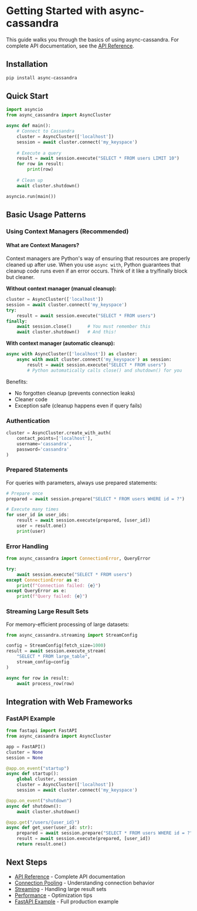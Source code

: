 # Getting Started with async-cassandra

This guide walks you through the basics of using async-cassandra. For complete API documentation, see the [API Reference](api.md).

## Installation

```bash
pip install async-cassandra
```

## Quick Start

```python
import asyncio
from async_cassandra import AsyncCluster

async def main():
    # Connect to Cassandra
    cluster = AsyncCluster(['localhost'])
    session = await cluster.connect('my_keyspace')
    
    # Execute a query
    result = await session.execute("SELECT * FROM users LIMIT 10")
    for row in result:
        print(row)
    
    # Clean up
    await cluster.shutdown()

asyncio.run(main())
```

## Basic Usage Patterns

### Using Context Managers (Recommended)

#### What are Context Managers?

Context managers are Python's way of ensuring that resources are properly cleaned up after use. When you use `async with`, Python guarantees that cleanup code runs even if an error occurs. Think of it like a try/finally block but cleaner.

**Without context manager (manual cleanup):**
```python
cluster = AsyncCluster(['localhost'])
session = await cluster.connect('my_keyspace')
try:
    result = await session.execute("SELECT * FROM users")
finally:
    await session.close()      # You must remember this
    await cluster.shutdown()   # And this!
```

**With context manager (automatic cleanup):**
```python
async with AsyncCluster(['localhost']) as cluster:
    async with await cluster.connect('my_keyspace') as session:
        result = await session.execute("SELECT * FROM users")
        # Python automatically calls close() and shutdown() for you
```

Benefits:
- No forgotten cleanup (prevents connection leaks)
- Cleaner code
- Exception safe (cleanup happens even if query fails)

### Authentication

```python
cluster = AsyncCluster.create_with_auth(
    contact_points=['localhost'],
    username='cassandra',
    password='cassandra'
)
```

### Prepared Statements

For queries with parameters, always use prepared statements:

```python
# Prepare once
prepared = await session.prepare("SELECT * FROM users WHERE id = ?")

# Execute many times
for user_id in user_ids:
    result = await session.execute(prepared, [user_id])
    user = result.one()
    print(user)
```

### Error Handling

```python
from async_cassandra import ConnectionError, QueryError

try:
    await session.execute("SELECT * FROM users")
except ConnectionError as e:
    print(f"Connection failed: {e}")
except QueryError as e:
    print(f"Query failed: {e}")
```

### Streaming Large Result Sets

For memory-efficient processing of large datasets:

```python
from async_cassandra.streaming import StreamConfig

config = StreamConfig(fetch_size=1000)
result = await session.execute_stream(
    "SELECT * FROM large_table",
    stream_config=config
)

async for row in result:
    await process_row(row)
```

## Integration with Web Frameworks

### FastAPI Example

```python
from fastapi import FastAPI
from async_cassandra import AsyncCluster

app = FastAPI()
cluster = None
session = None

@app.on_event("startup")
async def startup():
    global cluster, session
    cluster = AsyncCluster(['localhost'])
    session = await cluster.connect('my_keyspace')

@app.on_event("shutdown")
async def shutdown():
    await cluster.shutdown()

@app.get("/users/{user_id}")
async def get_user(user_id: str):
    prepared = await session.prepare("SELECT * FROM users WHERE id = ?")
    result = await session.execute(prepared, [user_id])
    return result.one()
```

## Next Steps

- [API Reference](api.md) - Complete API documentation
- [Connection Pooling](connection-pooling.md) - Understanding connection behavior
- [Streaming](streaming.md) - Handling large result sets
- [Performance](performance.md) - Optimization tips
- [FastAPI Example](../examples/fastapi_app/) - Full production example